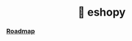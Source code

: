 <h1 style="text-align: center">🛒 eshopy</h1>

<a href="https://www.notion.so/3c60d48cef8741caaa3ec6c0e909d29c?v=500895e333ff4b92a87406a647496ac5"><h3>Roadmap</h3></a>
